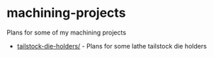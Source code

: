 # machining-projects

Plans for some of my machining projects

* [tailstock-die-holders/](tailstock-die-holders/) - Plans for some lathe tailstock die holders
